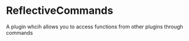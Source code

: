 # ReflectiveCommands
A plugin whcih allows you to access functions from other plugins through commands
